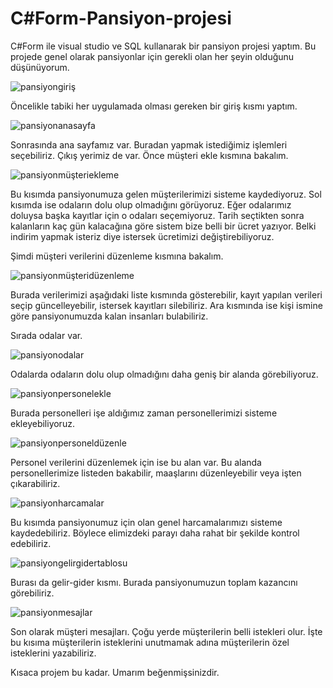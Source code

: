 # C#Form-Pansiyon-projesi

C#Form ile visual studio ve SQL kullanarak bir pansiyon projesi yaptım. Bu projede genel olarak pansiyonlar için gerekli olan her şeyin olduğunu düşünüyorum.

![pansiyongiriş](https://user-images.githubusercontent.com/95971738/222972046-d5248a43-a673-44bc-a770-0d76e8606278.PNG)

Öncelikle tabiki her uygulamada olması gereken bir giriş kısmı yaptım.

![pansiyonanasayfa](https://user-images.githubusercontent.com/95971738/222972083-67ab3c25-bf0c-41e8-8138-dce127733a36.PNG)

Sonrasında ana sayfamız var. Buradan yapmak istediğimiz işlemleri seçebiliriz. Çıkış yerimiz de var. Önce müşteri ekle kısmına bakalım.

![pansiyonmüşteriekleme](https://user-images.githubusercontent.com/95971738/222972146-576740d7-8cf8-494e-ac1f-440e158d1e6d.PNG)

Bu kısımda pansiyonumuza gelen müşterilerimizi sisteme kaydediyoruz. Sol kısımda ise odaların dolu olup olmadığını görüyoruz. Eğer odalarımız doluysa başka kayıtlar için o odaları seçemiyoruz. Tarih seçtikten sonra kalanların kaç gün kalacağına göre sistem bize belli bir ücret yazıyor. Belki indirim yapmak isteriz diye istersek ücretimizi değiştirebiliyoruz.

Şimdi müşteri verilerini düzenleme kısmına bakalım.

![pansiyonmüşteridüzenleme](https://user-images.githubusercontent.com/95971738/222972345-99a90f83-b624-4cb5-9bf7-511cbb09e088.PNG)

Burada verilerimizi aşağıdaki liste kısmında gösterebilir, kayıt yapılan verileri seçip güncelleyebilir, istersek kayıtları silebiliriz. Ara kısmında ise kişi ismine göre pansiyonumuzda kalan insanları bulabiliriz.

Sırada odalar var.

![pansiyonodalar](https://user-images.githubusercontent.com/95971738/222972425-edd0c27b-dfd9-4cf5-a025-9589570e5488.PNG)

Odalarda odaların dolu olup olmadığını daha geniş bir alanda görebiliyoruz.

![pansiyonpersonelekle](https://user-images.githubusercontent.com/95971738/222972454-f085c42f-a4f7-49ea-a4f9-5eb6579ff719.PNG)

Burada personelleri işe aldığımız zaman personellerimizi sisteme ekleyebiliyoruz.

![pansiyonpersoneldüzenle](https://user-images.githubusercontent.com/95971738/222972486-528a7da6-9b23-4028-9497-f1b5932fe933.PNG)

Personel verilerini düzenlemek için ise bu alan var. Bu alanda personellerimize listeden bakabilir, maaşlarını düzenleyebilir veya işten çıkarabiliriz.

![pansiyonharcamalar](https://user-images.githubusercontent.com/95971738/222972537-d36d868a-2cf1-44ca-95cb-e1ade1966b39.PNG)

Bu kısımda pansiyonumuz için olan genel harcamalarımızı sisteme kaydedebiliriz. Böylece elimizdeki parayı daha rahat bir şekilde kontrol edebiliriz.

![pansiyongelirgidertablosu](https://user-images.githubusercontent.com/95971738/222972580-ab4884b6-2d1d-40fd-8111-9464d6ea4312.PNG)

Burası da gelir-gider kısmı. Burada pansiyonumuzun toplam kazancını görebiliriz. 

![pansiyonmesajlar](https://user-images.githubusercontent.com/95971738/222972608-dcc0d4e1-63e1-4cd7-b260-e35f8763c583.PNG)

Son olarak müşteri mesajları. Çoğu yerde müşterilerin belli istekleri olur. İşte bu kısıma müşterilerin isteklerini unutmamak adına müşterilerin özel isteklerini yazabiliriz. 

Kısaca projem bu kadar. Umarım beğenmişsinizdir.
